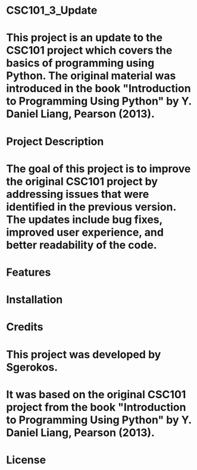 # CSC101_3_Update

# This project is an update to the CSC101 project which covers the basics of programming using Python. The original material was introduced in the book "Introduction to Programming Using Python" by Y. Daniel Liang, Pearson (2013).

# Project Description
# The goal of this project is to improve the original CSC101 project by addressing issues that were identified in the previous version. The updates include bug fixes, improved user experience, and better readability of the code.

# Features


# Installation



# Credits

# This project was developed by Sgerokos. 
# It was based on the original CSC101 project from the book "Introduction to Programming Using Python" by Y. Daniel Liang, Pearson (2013).

# License